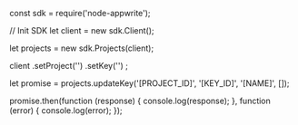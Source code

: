 const sdk = require('node-appwrite');

// Init SDK
let client = new sdk.Client();

let projects = new sdk.Projects(client);

client
    .setProject('')
    .setKey('')
;

let promise = projects.updateKey('[PROJECT_ID]', '[KEY_ID]', '[NAME]', []);

promise.then(function (response) {
    console.log(response);
}, function (error) {
    console.log(error);
});